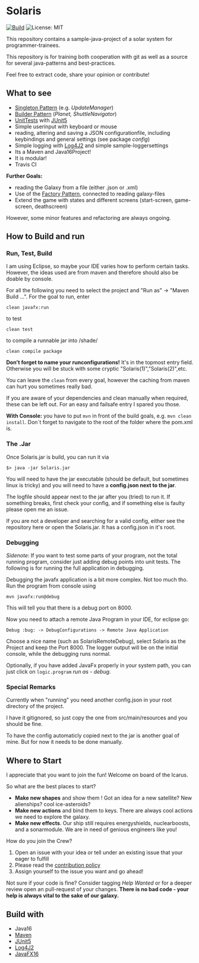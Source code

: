 # Solaris
[![Build](https://github.com/Twonki/Solaris/workflows/javaCI/badge.svg)](https://github.com/Twonki/Solaris/actions)
![License: MIT](https://img.shields.io/badge/License-MIT-hotpink.svg)

This repository contains a sample-java-project of a solar system for programmer-trainees.

This repository is for training both cooperation with git as well as a source for several java-patterns and best-practices.

Feel free to extract code, share your opinion or contribute!

## What to see

* [Singleton Pattern](https://en.wikipedia.org/wiki/Singleton_pattern) (e.g. *UpdateManager*)
* [Builder Pattern](https://en.wikipedia.org/wiki/Builder_pattern) (*Planet, ShuttleNavigator*)
* [UnitTests](https://en.wikipedia.org/wiki/Unit_testing) with [JUnit5](https://junit.org/junit5/)
* Simple userinput with keyboard or mouse
* reading, altering and saving a JSON configurationfile, including keybindings and general settings (see package *config*)
* Simple logging with [Log4J2](https://logging.apache.org/log4j/2.x/) and simple sample-loggersettings
* Its a Maven and Java16Project!
* It is modular!
* Travis CI

**Further Goals:**

* reading the Galaxy from a file (either .json or .xml)
* Use of the [Factory Pattern](https://en.wikipedia.org/wiki/Factory_method_pattern), connected to reading galaxy-files
* Extend the game with states and different screens (start-screen, game-screen, deathscreen)

However, some minor features and refactoring are always ongoing.

## How to Build and run

### Run, Test, Build

I am using Eclipse, so maybe your IDE varies how to perform certain tasks. However, the ideas used are from maven and therefore should also be doable by console.

For all the following you need to select the project and "Run as" -> "Maven Build ...".
For the goal to run, enter

`clean javafx:run`

to test

`clean test`

to compile a runnable jar into /shade/

`clean compile package`

**Don't forget to name your runconfigurations!** It's in the topmost entry field. Otherwise you will be stuck with some cryptic "Solaris(1)","Solaris(2)",etc. 

You can leave the `clean` from every goal, however the caching from maven can hurt you sometimes really bad. 

If you are aware of your dependencies and clean manually when required, these can be left out. For an easy and failsafe entry I spared you those. 

**With Console:** you have to put `mvn` in front of the build goals, e.g. `mvn clean install`. Don´t forget to navigate to the root of the folder where the pom.xml is. 

### The .Jar

Once Solaris.jar is build, you can run it via

`$> java -jar Solaris.jar`

You will need to have the jar executable (should be default, but sometimes linux is tricky) and you will need to have a **config.json next to the jar**.

The logfile should appear next to the jar after you (tried) to run it. If something breaks, first check your config, and if something else is faulty please open me an issue.

If you are not a developer and searching for a valid config, either see the repository here or open the Solaris.jar. It has a config.json in it's root.

### Debugging

*Sidenote*: If you want to test some parts of your program, not the total running program, consider just adding debug points into unit tests. The following is for running the full application in debugging.

Debugging the javafx application is a bit more complex. Not too much tho.
Run the program from console using

`mvn javafx:run@debug`

This will tell you that there is a debug port on 8000.

Now you need to attach a remote Java Program in your IDE, for eclipse go:

`Debug :bug: -> DebugConfigurations -> Remote Java Application`

Choose a nice name (such as SolarisRemoteDebug), select Solaris as the Project and keep the Port 8000. 
The logger output will be on the initial console, while the debugging runs normal.

Optionally, if you have added JavaFx properly in your system path, you can just click on `logic.program` *run as - debug*.

### Special Remarks

Currently when "running" you need another config.json in your root directory of the project.

I have it gitignored, so just copy the one from src/main/resources and you should be fine.

To have the config automaticly copied next to the jar is another goal of mine. But for now it needs to be done manually.

## Where to Start

I appreciate that you want to join the fun! Welcome on board of the Icarus.

So what are the best places to start?

* **Make new shapes** and show them ! Got an idea for a new satellite? New alienships? cool ice-asteroids?
* **Make new actions** and bind them to keys. There are always cool actions we need to explore the galaxy.
* **Make new effects**. Our ship still requires energyshields, nuclearboosts, and a sonarmodule. We are in need of genious engineers like you!

How do you join the Crew?

1. Open an issue with your idea or tell under an existing issue that your eager to fulfill
2. Please read the [contribution policy](https://github.com/Twonki/Solaris/blob/master/CONTRIBUTING.md)
3. Assign yourself to the issue you want and go ahead!

Not sure if your code is fine? Consider tagging *Help Wanted* or for a deeper review open an pull-request of your changes. 
**There is no bad code - your help is always vital to the sake of our galaxy.**

## Build with

* Java16
* [Maven](https://maven.apache.org/)
* [JUnit5](https://junit.org/junit5/)
* [Log4J2](https://logging.apache.org/log4j/2.x/)
* [JavaFX16](https://openjfx.io/)

